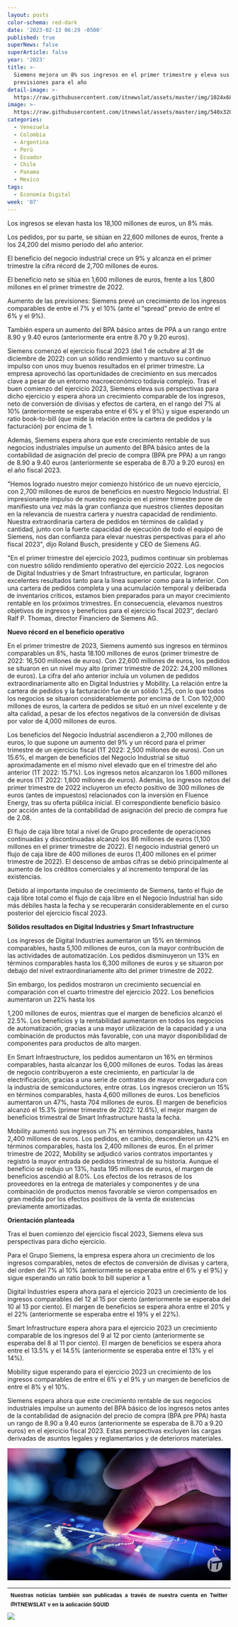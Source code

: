 ```yaml
---
layout: posts
color-schema: red-dark
date: '2023-02-13 06:29 -0500'
published: true
superNews: false
superArticle: false
year: '2023'
title: >-
  Siemens mejora un 8% sus ingresos en el primer trimestre y eleva sus
  previsiones para el año
detail-image: >-
  https://raw.githubusercontent.com/itnewslat/assets/master/img/1024x680/Inteligencia-Artificial-IA-g.jpg
image: >-
  https://raw.githubusercontent.com/itnewslat/assets/master/img/540x320/Inteligencia-Artificial-IA-p.jpg
categories:
  - Venezuela
  - Colombia
  - Argentina
  - Perú
  - Ecuador
  - Chile
  - Panama
  - Mexico
tags:
  - Economía Digital
week: '07'
---
```

Los ingresos se elevan hasta los 18,100 millones de euros, un 8% más.
 
Los pedidos, por su parte, se sitúan en 22,600 millones de euros, frente a los 24,200 del mismo periodo del año anterior.
 
El beneficio del negocio industrial crece un 9% y alcanza en el primer trimestre la cifra récord de 2,700 millones de euros.
 
El beneficio neto se sitúa en 1,600 millones de euros, frente a los 1,800 millones en el primer trimestre de 2022.
 
Aumento de las previsiones: Siemens prevé un crecimiento de los ingresos comparables de entre el 7% y el 10% (ante el “spread” previo de entre el 6% y el 9%).

También espera un aumento del BPA básico antes de PPA a un rango entre 8.90 y 9.40 euros (anteriormente era entre 8.70 y 9.20 euros).

Siemens comenzó el ejercicio fiscal 2023 (del 1 de octubre al 31 de diciembre de 2022) con un sólido rendimiento y mantuvo su continuo impulso con unos muy buenos resultados en el primer trimestre. La empresa aprovechó las oportunidades de crecimiento en sus mercados clave a pesar de un entorno macroeconómico todavía complejo. Tras el buen comienzo del ejercicio 2023, Siemens eleva sus perspectivas para dicho ejercicio y espera ahora un crecimiento comparable de los ingresos, neto de conversión de divisas y efectos de cartera, en el rango del 7% al 10% (anteriormente se esperaba entre el 6% y el 9%) y sigue esperando un ratio book-to-bill (que mide la relación entre la cartera de pedidos y la facturación) por encima de 1.

Además, Siemens espera ahora que este crecimiento rentable de sus negocios industriales impulse un aumento del BPA básico antes de la contabilidad de asignación del precio de compra (BPA pre PPA) a un rango de 8.90 a 9.40 euros (anteriormente se esperaba de 8.70 a 9.20 euros) en el año fiscal 2023.

"Hemos logrado nuestro mejor comienzo histórico de un nuevo ejercicio, con 2,700 millones de euros de beneficios en nuestro Negocio Industrial. El impresionante impulso de nuestro negocio en el primer trimestre pone de manifiesto una vez más la gran confianza que nuestros clientes depositan en la relevancia de nuestra cartera y nuestra capacidad de rendimiento. Nuestra extraordinaria cartera de pedidos en términos de calidad y cantidad, junto con la fuerte capacidad de ejecución de todo el equipo de Siemens, nos dan confianza para elevar nuestras perspectivas para el año fiscal 2023", dijo Roland Busch, presidente y CEO de Siemens AG.

"En el primer trimestre del ejercicio 2023, pudimos continuar sin problemas con nuestro sólido rendimiento operativo del ejercicio 2022. Los negocios de Digital Industries y de Smart Infrastructure, en particular, lograron excelentes resultados tanto para la línea superior como para la inferior. Con una cartera de pedidos completa y una acumulación temporal y deliberada de inventarios críticos, estamos bien preparados para un mayor crecimiento rentable en los próximos trimestres. En consecuencia, elevamos nuestros objetivos de ingresos y beneficios para el ejercicio fiscal 2023", declaró Ralf P. Thomas, director Financiero de Siemens AG.

**Nuevo récord en el beneficio operativo**

En el primer trimestre de 2023, Siemens aumentó sus ingresos en términos comparables un 8%, hasta 18.100 millones de euros (primer trimestre de 2022: 16,500 millones de euros). Con 22,600 millones de euros, los pedidos se situaron en un nivel muy alto (primer trimestre de 2022: 24,200 millones de euros). La cifra del año anterior incluía un volumen de pedidos extraordinariamente alto en Digital Industries y Mobility. La relación entre la cartera de pedidos y la facturación fue de un sólido 1.25, con lo que todos los negocios se situaron considerablemente por encima de 1. Con 102,000 millones de euros, la cartera de pedidos se situó en un nivel excelente y de alta calidad, a pesar de los efectos negativos de la conversión de divisas por valor de 4,000 millones de euros.

Los beneficios del Negocio Industrial ascendieron a 2,700 millones de euros, lo que supone un aumento del 9% y un récord para el primer trimestre de un ejercicio fiscal (1T 2022: 2,500 millones de euros). Con un 15.6%, el margen de beneficios del Negocio Industrial se situó aproximadamente en el mismo nivel elevado que en el trimestre del año anterior (1T 2022: 15.7%). Los ingresos netos alcanzaron los 1.600 millones de euros (1T 2022: 1,800 millones de euros). Además, los ingresos netos del primer trimestre de 2022 incluyeron un efecto positivo de 300 millones de euros (antes de impuestos) relacionados con la inversión en Fluence Energy, tras su oferta pública inicial. El correspondiente beneficio básico por acción antes de la contabilidad de asignación del precio de compra fue de 2.08.

El flujo de caja libre total a nivel de Grupo procedente de operaciones continuadas y discontinuadas alcanzó los 86 millones de euros (1,100 millones en el primer trimestre de 2022). El negocio industrial generó un flujo de caja libre de 400 millones de euros (1,400 millones en el primer trimestre de 2022). El descenso de ambas cifras se debió principalmente al aumento de los créditos comerciales y al incremento temporal de las existencias.

Debido al importante impulso de crecimiento de Siemens, tanto el flujo de caja libre total como el flujo de caja libre en el Negocio Industrial han sido más débiles hasta la fecha y se recuperarán considerablemente en el curso posterior del ejercicio fiscal 2023.

**Sólidos resultados en Digital Industries y Smart Infrastructure**

Los ingresos de Digital Industries aumentaron un 15% en términos comparables, hasta 5,100 millones de euros, con la mayor contribución de las actividades de automatización. Los pedidos disminuyeron un 13% en términos comparables hasta los 6,300 millones de euros y se situaron por debajo del nivel extraordinariamente alto del primer trimestre de 2022.

Sin embargo, los pedidos mostraron un crecimiento secuencial en comparación con el cuarto trimestre del ejercicio 2022. Los beneficios aumentaron un 22% hasta los

1,200 millones de euros, mientras que el margen de beneficios alcanzó el 22.5%. Los beneficios y la rentabilidad aumentaron en todos los negocios de automatización, gracias a una mayor utilización de la capacidad y a una combinación de productos más favorable, con una mayor disponibilidad de componentes para productos de alto margen.

En Smart Infraestructure, los pedidos aumentaron un 16% en términos comparables, hasta alcanzar los 6,000 millones de euros. Todas las áreas de negocio contribuyeron a este crecimiento, en particular la de electrificación, gracias a una serie de contratos de mayor envergadura con la industria de semiconductores, entre otras. Los ingresos crecieron un 15% en términos comparables, hasta 4,600 millones de euros. Los beneficios aumentaron un 47%, hasta 704 millones de euros. El margen de beneficios alcanzó el 15.3% (primer trimestre de 2022: 12.6%), el mejor margen de beneficios trimestral de Smart Infrastructure hasta la fecha.

Mobility aumentó sus ingresos un 7% en términos comparables, hasta 2,400 millones de euros. Los pedidos, en cambio, descendieron un 42% en términos comparables, hasta los 2,400 millones de euros. En el primer trimestre de 2022, Mobility se adjudicó varios contratos importantes y registró la mayor entrada de pedidos trimestral de su historia. Aunque el beneficio se redujo un 13%, hasta 195 millones de euros, el margen de beneficios ascendió al 8.0%. Los efectos de los retrasos de los proveedores en la entrega de materiales y componentes y de una combinación de productos menos favorable se vieron compensados en gran medida por los efectos positivos de la venta de existencias previamente amortizadas.

**Orientación planteada**

Tras el buen comienzo del ejercicio fiscal 2023, Siemens eleva sus perspectivas para dicho ejercicio.

Para el Grupo Siemens, la empresa espera ahora un crecimiento de los ingresos comparables, netos de efectos de conversión de divisas y cartera, del orden del 7% al 10% (anteriormente se esperaba entre el 6% y el 9%) y sigue esperando un ratio book to bill superior a 1.

Digital Industries espera ahora para el ejercicio 2023 un crecimiento de los ingresos comparables del 12 al 15 por ciento (anteriormente se esperaba del 10 al 13 por ciento). El margen de beneficios se espera ahora entre el 20% y el 22% (anteriormente se esperaba entre el 19% y el 22%).

Smart Infrastructure espera ahora para el ejercicio 2023 un crecimiento comparable de los ingresos del 9 al 12 por ciento (anteriormente se esperaba del 8 al 11 por ciento). El margen de beneficios se espera ahora entre el 13.5% y el 14.5% (anteriormente se esperaba entre el 13% y el 14%).

Mobility sigue esperando para el ejercicio 2023 un crecimiento de los ingresos comparables de entre el 6% y el 9% y un margen de beneficios de entre el 8% y el 10%.

Siemens espera ahora que este crecimiento rentable de sus negocios industriales impulse un aumento del BPA básico de los ingresos netos antes de la contabilidad de asignación del precio de compra (BPA pre PPA) hasta un rango de 8.90 a 9.40 euros (anteriormente se esperaba de 8.70 a 9.20 euros) en el ejercicio fiscal 2023. Estas perspectivas excluyen las cargas derivadas de asuntos legales y reglamentarios y de deterioros materiales.

![](https://raw.githubusercontent.com/itnewslat/assets/master/img/540x320/Inteligencia-Artificial-IA-p.jpg)

<table style="height: 42px;" width="569">
<tbody>
<tr>
<td style="text-align: justify;"><sub><strong>Nuestras noticias también son publicadas a través de nuestra cuenta en Twitter <a href="https://twitter.com/itnewslat?lang=es">@ITNEWSLAT</a> y en la aplicación <a href="https://squidapp.co/en/">SQUID</a></strong></sub></td>
</tr>
</tbody>
</table>

<img src="https://tracker.metricool.com/c3po.jpg?hash=56f88a41e39ab42c063cc51676587a04"/>